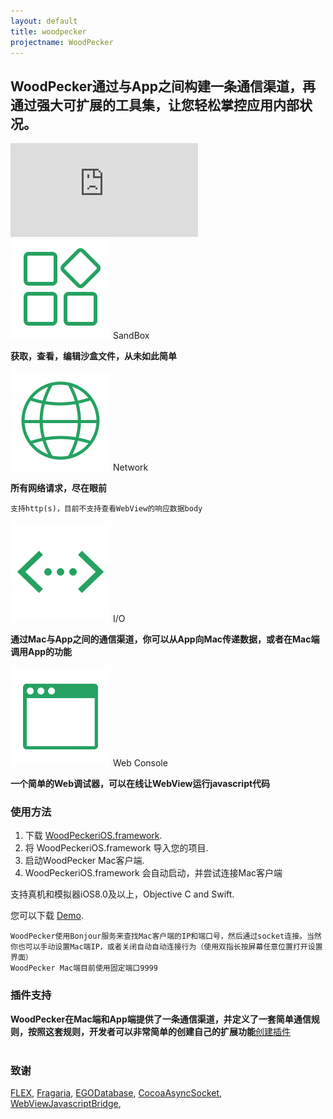 ```yaml
---
layout: default
title: woodpecker
projectname: WoodPecker
---
```


## WoodPecker通过与App之间构建一条通信渠道，再通过强大可扩展的工具集，让您轻松掌控应用内部状况。



<div class="demovideo">
  <iframe src="http://player.youku.com/embed/XMzM0ODk3Mzc5Mg==" frameborder="0"></iframe>
</div>


<div class="index-section">
	<img src="/assets/img/tool_sandbox.png"/> <span>SandBox</span>
</div>

**获取，查看，编辑沙盒文件，从未如此简单**

<div class="index-section">
	<img src="/assets/img/tool_network.png"/> <span>Network</span>
</div>

**所有网络请求，尽在眼前**
```
支持http(s)，目前不支持查看WebView的响应数据body
```

<div class="index-section">
	<img src="/assets/img/tool_io.png"/> <span>I/O</span>
</div>
	
**通过Mac与App之间的通信渠道，你可以从App向Mac传递数据，或者在Mac端调用App的功能**

<div class="index-section">
	<img src="/assets/img/tool_webconsole.png"/> <span>Web Console</span>
</div>

**一个简单的Web调试器，可以在线让WebView运行javascript代码**

<h3 class="index-h3">使用方法</h3>

1. 下载 [WoodPeckeriOS.framework](/download.html).
2. 将 WoodPeckeriOS.framework 导入您的项目.
3. 启动WoodPecker Mac客户端.
4. WoodPeckeriOS.framework 会自动启动，并尝试连接Mac客户端


支持真机和模拟器iOS8.0及以上，Objective C and Swift.

您可以下载 [Demo](/download.html).


```
WoodPecker使用Bonjour服务来查找Mac客户端的IP和端口号，然后通过socket连接。当然你也可以手动设置Mac端IP，或者关闭自动自动连接行为（使用双指长按屏幕任意位置打开设置界面）
WoodPecker Mac端目前使用固定端口9999
```

<h3 class="index-h3">插件支持</h3>

**WoodPecker在Mac端和App端提供了一条通信渠道，并定义了一套简单通信规则，按照这套规则，开发者可以非常简单的创建自己的扩展功能**[创建插件](/plugin.html)
<br/>
<br/>



<h3 class="index-h3">致谢</h3>

<a href="https://github.com/Flipboard/FLEX">FLEX</a>,
<a href="https://github.com/mugginsoft/Fragaria">Fragaria</a>, 
<a href="https://github.com/enormego/egodatabase">EGODatabase</a>, 
<a href="https://github.com/robbiehanson/CocoaAsyncSocket">CocoaAsyncSocket</a>,
<a href="https://github.com/marcuswestin/WebViewJavascriptBridge">WebViewJavascriptBridge</a>, 

 
  





